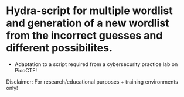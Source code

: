 # Hydra-script for multiple wordlist and generation of a new wordlist from the incorrect guesses and different possibilites.
- Adaptation to a script required from a cybersecurity practice lab on PicoCTF!

Disclaimer: For research/educational purposes + training environments only! 
